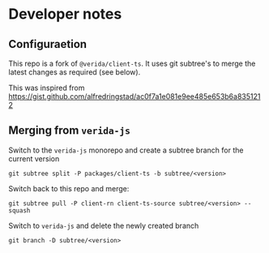 
# Developer notes

## Configuraetion

This repo is a fork of `@verida/client-ts`. It uses git subtree's to merge the latest changes as required (see below).

This was inspired from https://gist.github.com/alfredringstad/ac0f7a1e081e9ee485e653b6a8351212

## Merging from `verida-js`

Switch to the `verida-js` monorepo and create a subtree branch for the current version

```
git subtree split -P packages/client-ts -b subtree/<version>
```

Switch back to this repo and merge:

```
git subtree pull -P client-rn client-ts-source subtree/<version> --squash
```

Switch to `verida-js` and delete the newly created branch

```
git branch -D subtree/<version>
```